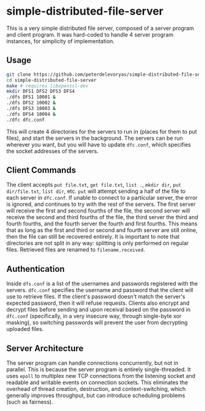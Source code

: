 # simple-distributed-file-server

This is a very simple distributed file server, composed of a server program and client program.
It was hard-coded to handle 4 server program instances, for simplicity of implementation.

## Usage

```bash
git clone https://github.com/peterdelevoryas/simple-distributed-file-server
cd simple-distributed-file-server
make # requires libopenssl-dev
mkdir DFS1 DFS2 DFS3 DFS4
./dfs DFS1 10001 &
./dfs DFS2 10002 &
./dfs DFS3 10003 &
./dfs DFS4 10004 &
./dfc dfc.conf
```

This will create 4 directories for the servers to run in (places for them to put files),
and start the servers in the background. The servers can be run wherever you want,
but you will have to update `dfc.conf`, which specifies the socket addresses of the servers.

## Client Commands

The client accepts `put file.txt`, `get file.txt`, `list .`, `mkdir dir`, `put dir/file.txt`, `list dir`, etc.
`put` will attempt sending a half of the file to each server in `dfc.conf`. If unable to connect to a particular server,
the error is ignored, and continues to try with the rest of the servers. The first server will receive the first and second
fourths of the file, the second server will receive the second and third fourths of the file, the third server the third and
fourth fourths, and the fourth server the fourth and first fourths. This means that as long as the first and third or second
and fourth server are still online, then the file can still be recovered entirely. It is important to note that directories
are not split in any way: splitting is only performed on regular files. Retrieved files are renamed to `filename.received`.

## Authentication

Inside `dfs.conf` is a list of the usernames and passwords registered with the servers. `dfc.conf` specifies the username
and password that the client will use to retrieve files. If the client's password doesn't match the server's expected
password, then it will refuse requests. Clients also encrypt and decrypt files before sending and upon receival based
on the password in `dfc.conf` (specifically, in a very insecure way, through single-byte xor masking), so switching
passwords will prevent the user from decrypting uploaded files.

## Server Architecture

The server program can handle connections concurrently, but not in parallel. This is because the server program is
entirely single-threaded. It uses `epoll` to multiplex new TCP connections from the listening socket and readable and
writable events on connection sockets. This eliminates the overhead of thread creation, destruction, and context-switching,
which generally improves throughput, but can introduce scheduling problems (such as fairness).
